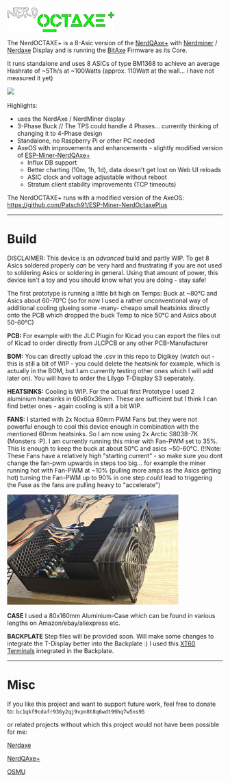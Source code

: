 <img src="https://github.com/Patsch91/NerdOCTAXE-Plus/blob/main/Nerd0ctaxe%2B-Logo%20green250.png" width="250px">

The NerdOCTAXE+ is a 8-Asic version of the [NerdQAxe+](https://github.com/shufps/qaxe) with [Nerdminer](https://github.com/BitMaker-hub/NerdMiner_v2) / [Nerdaxe](https://github.com/BitMaker-hub/NerdAxeUltra) Display and is running the [BitAxe](https://github.com/skot/bitaxe) Firmware as its Core.

It runs standalone and uses 8 ASICs of type BM1368 to achieve an average Hashrate of ~5Th/s at ~100Watts (approx. 110Watt at the wall... i have not measured it yet)


<img src="https://github.com/Patsch91/NerdOCTAXE-Plus/blob/main/Octaxe%2BFront.jpg" width="700px">

Highlights:

- uses the NerdAxe / NerdMiner display
- 3-Phase Buck  // The TPS could handle 4 Phases... currently thinking of changing it to 4-Phase design
- Standalone, no Raspberry Pi or other PC needed
- AxeOS with improvements and enhancements - slightly modified version of [ESP-Miner-NerdQAxe+](https://github.com/shufps/ESP-Miner-NerdQAxePlus)
  - Influx DB support
  - Better charting (10m, 1h, 1d), data doesn't get lost on Web UI reloads 
  - ASIC clock and voltage adjustable without reboot
  - Stratum client stability improvements (TCP timeouts)

The NerdOCTAXE+ runs with a modified version of the AxeOS: https://github.com/Patsch91/ESP-Miner-NerdOctaxePlus 

-------------------------------

# Build

DISCLAIMER: This device is an *advanced* build and partly WIP. To get 8 Asics soldered properly *can* be very hard and frustrating if you are not used to soldering Asics or soldering in general. Using that amount of power, this device isn't a toy and you should know what you are doing - stay safe!

The first prototype is running a little bit high on Temps: Buck at ~80°C and Asics about 60-70°C (so for now I used a rather unconventional way of additional cooling glueing some -many- cheapo small heatsinks directly onto the PCB which dropped the buck Temp to nice 50°C and Asics about 50-60°C)

**PCB:** For example with the JLC Plugin for Kicad you can export the files out of Kicad to order directly from JLCPCB or any other PCB-Manufacturer

**BOM:** You can directly upload the .csv in this repo to Digikey (watch out - this is still a bit of WIP - you could delete the heatsink for example, which is actually in the BOM, but I am currently testing other ones which I will add later on). You will have to order the Lilygo T-Display S3 seperately.

**HEATSINKS:** Cooling is WIP. For the actual first Prototype I used 2 aluminium heatsinks in 60x60x36mm. These are sufficient but I think I can find better ones - again cooling is still a bit WIP.

**FANS:** I started with 2x Noctua 80mm PWM Fans but they were not powerful enough to cool this device enough in combination with the mentioned 60mm heatsinks. So I am now using 2x Arctic S8038-7K (Monsters :P).  I am currently running this miner with Fan-PWM set to 35%. This is enough to keep the buck at about 50°C and asics ~50-60°C.  (!!Note: These Fans have a relatively high "starting current" - so make sure you dont change the fan-pwm upwards in steps too big... for example the miner running hot with Fan-PWM at ~10% (pulling more amps as the Asics getting hot) turning the Fan-PWM up to 90% in one step *could* lead to triggering the Fuse as the fans are pulling heavy to "accelerate")

<img src="https://github.com/Patsch91/NerdOCTAXE-Plus/blob/main/open.jpg" width="400px">

**CASE** I used a 80x160mm Aluminium-Case which can be found in various lengths on Amazon/ebay/aliexpress etc.

**BACKPLATE** Step files will be provided soon. Will make some changes to integrate the T-Display better into the Backplate :) I used this [XT60 Terminals](https://www.amazon.de/VUNIVERSUM-XT60BE-F-Einbaustecker-Wassergesch%C3%BCtzt-Goldstecker/dp/B0BY5SSBNL/ref=sr_1_1?__mk_de_DE=%C3%85M%C3%85%C5%BD%C3%95%C3%91&crid=34SJX8BBY8ON9&dib=eyJ2IjoiMSJ9.1gWRfzyjYg4bochdDJrZlRVYumEdfbuNmB9-tGHzJcIb43ml4XVsd7a3uDXD2iBPC0VDiEgHDlwWwVkF-92e74IFhp-S4UWtzd6yQ47CHllmSU8KjdiRrpzJARoorImGF0pPt3yHRGvtf1Ozm4UyCUMyZ6IReK-jElBGeGyKX8cTt_2FxpvnRJDy0r_NakaZLaCqHOmzsKAQ0OkySNdaHGHs4863GlvpFFscyhVBi2-jv66gvIWAMFURS7OmJllvcU08Q1x8cLdpYHryuXGPbBDmlPvm5ogLmzHkYKdlI_g.x6tgIGdrJyV-OXpLUBDueyoo4Cg18nlT5IFb1QiYruQ&dib_tag=se&keywords=vuniversum%2Bxt60be&qid=1725552322&sprefix=vuniversum%2Bxt60be%2Caps%2C89&sr=8-1&th=1=) integrated in the Backplate.


-------------------------------

Misc
====
If you like this project and want to support future work, feel free to donate to:
`bc1qkf9cdafr936y2qj9vpn8t8q6wdt99hq7w5ns95`


or related projects without which this project would not have been possible for me:

[Nerdaxe](https://github.com/BitMaker-hub/NerdAxeUltra)

[NerdQAxe+](https://github.com/shufps/qaxe)

[OSMU](https://osmu.wiki/)
